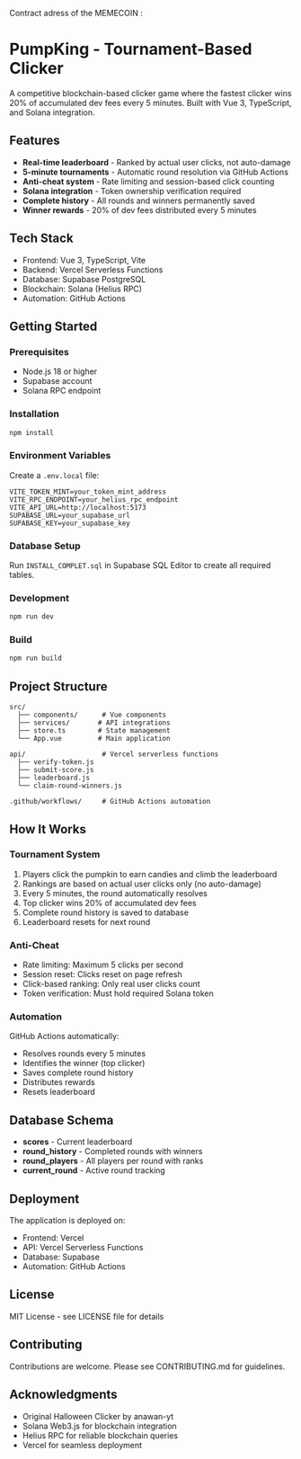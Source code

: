 Contract adress of the MEMECOIN : 



# PumpKing - Tournament-Based Clicker

A competitive blockchain-based clicker game where the fastest clicker wins 20% of accumulated dev fees every 5 minutes. Built with Vue 3, TypeScript, and Solana integration.

## Features

- **Real-time leaderboard** - Ranked by actual user clicks, not auto-damage
- **5-minute tournaments** - Automatic round resolution via GitHub Actions
- **Anti-cheat system** - Rate limiting and session-based click counting
- **Solana integration** - Token ownership verification required
- **Complete history** - All rounds and winners permanently saved
- **Winner rewards** - 20% of dev fees distributed every 5 minutes

## Tech Stack

- Frontend: Vue 3, TypeScript, Vite
- Backend: Vercel Serverless Functions
- Database: Supabase PostgreSQL
- Blockchain: Solana (Helius RPC)
- Automation: GitHub Actions

## Getting Started

### Prerequisites

- Node.js 18 or higher
- Supabase account
- Solana RPC endpoint

### Installation

```bash
npm install
```

### Environment Variables

Create a `.env.local` file:

```env
VITE_TOKEN_MINT=your_token_mint_address
VITE_RPC_ENDPOINT=your_helius_rpc_endpoint
VITE_API_URL=http://localhost:5173
SUPABASE_URL=your_supabase_url
SUPABASE_KEY=your_supabase_key
```

### Database Setup

Run `INSTALL_COMPLET.sql` in Supabase SQL Editor to create all required tables.

### Development

```bash
npm run dev
```

### Build

```bash
npm run build
```

## Project Structure

```
src/
  ├── components/      # Vue components
  ├── services/       # API integrations
  ├── store.ts        # State management
  └── App.vue         # Main application

api/                   # Vercel serverless functions
  ├── verify-token.js
  ├── submit-score.js
  ├── leaderboard.js
  └── claim-round-winners.js

.github/workflows/     # GitHub Actions automation
```

## How It Works

### Tournament System

1. Players click the pumpkin to earn candies and climb the leaderboard
2. Rankings are based on actual user clicks only (no auto-damage)
3. Every 5 minutes, the round automatically resolves
4. Top clicker wins 20% of accumulated dev fees
5. Complete round history is saved to database
6. Leaderboard resets for next round

### Anti-Cheat

- Rate limiting: Maximum 5 clicks per second
- Session reset: Clicks reset on page refresh
- Click-based ranking: Only real user clicks count
- Token verification: Must hold required Solana token

### Automation

GitHub Actions automatically:
- Resolves rounds every 5 minutes
- Identifies the winner (top clicker)
- Saves complete round history
- Distributes rewards
- Resets leaderboard

## Database Schema

- **scores** - Current leaderboard
- **round_history** - Completed rounds with winners
- **round_players** - All players per round with ranks
- **current_round** - Active round tracking

## Deployment

The application is deployed on:
- Frontend: Vercel
- API: Vercel Serverless Functions
- Database: Supabase
- Automation: GitHub Actions

## License

MIT License - see LICENSE file for details

## Contributing

Contributions are welcome. Please see CONTRIBUTING.md for guidelines.

## Acknowledgments

- Original Halloween Clicker by anawan-yt
- Solana Web3.js for blockchain integration
- Helius RPC for reliable blockchain queries
- Vercel for seamless deployment
